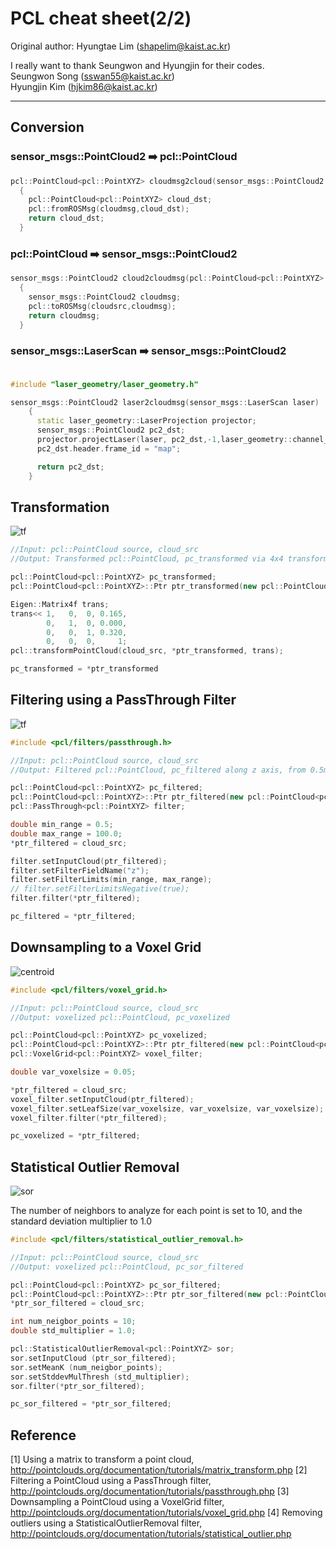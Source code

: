 # PCL cheat sheet(2/2)

Original author: Hyungtae Lim (shapelim@kaist.ac.kr)

I really want to thank Seungwon and Hyungjin for their codes. <br/> 
Seungwon Song (sswan55@kaist.ac.kr) <br/>
Hyungjin Kim (hjkim86@kaist.ac.kr)

-----------

## Conversion

### sensor_msgs::PointCloud2 :arrow_right: pcl::PointCloud
```cpp
pcl::PointCloud<pcl::PointXYZ> cloudmsg2cloud(sensor_msgs::PointCloud2 cloudmsg)
  {
    pcl::PointCloud<pcl::PointXYZ> cloud_dst;
    pcl::fromROSMsg(cloudmsg,cloud_dst);
    return cloud_dst;
  }
```
### pcl::PointCloud :arrow_right: sensor_msgs::PointCloud2
```cpp
sensor_msgs::PointCloud2 cloud2cloudmsg(pcl::PointCloud<pcl::PointXYZ> cloud_src)
  {
    sensor_msgs::PointCloud2 cloudmsg;
    pcl::toROSMsg(cloudsrc,cloudmsg);
    return cloudmsg;
  }
```

### sensor_msgs::LaserScan :arrow_right: sensor_msgs::PointCloud2
```cpp

#include "laser_geometry/laser_geometry.h"

sensor_msgs::PointCloud2 laser2cloudmsg(sensor_msgs::LaserScan laser)
    {
      static laser_geometry::LaserProjection projector;
      sensor_msgs::PointCloud2 pc2_dst;
      projector.projectLaser(laser, pc2_dst,-1,laser_geometry::channel_option::Intensity | laser_geometry::channel_option::Distance);
      pc2_dst.header.frame_id = "map";

      return pc2_dst;
    }
```

## Transformation
![tf](./img/pcl_robot_sensor.png)

```cpp
//Input: pcl::PointCloud source, cloud_src
//Output: Transformed pcl::PointCloud, pc_transformed via 4x4 transformation matrix

pcl::PointCloud<pcl::PointXYZ> pc_transformed;
pcl::PointCloud<pcl::PointXYZ>::Ptr ptr_transformed(new pcl::PointCloud<pcl::PointXYZ>);

Eigen::Matrix4f trans;
trans<< 1,   0,  0, 0.165,
        0,   1,  0, 0.000,
        0,   0,  1, 0.320,
        0,   0,  0,     1;
pcl::transformPointCloud(cloud_src, *ptr_transformed, trans);

pc_transformed = *ptr_transformed
```

## Filtering using a PassThrough Filter
![tf](./img/pcl_robot_sensor.png)

```cpp
#include <pcl/filters/passthrough.h>

//Input: pcl::PointCloud source, cloud_src
//Output: Filtered pcl::PointCloud, pc_filtered along z axis, from 0.5m to 100.0m

pcl::PointCloud<pcl::PointXYZ> pc_filtered;
pcl::PointCloud<pcl::PointXYZ>::Ptr ptr_filtered(new pcl::PointCloud<pcl::PointXYZ>);
pcl::PassThrough<pcl::PointXYZ> filter;

double min_range = 0.5;
double max_range = 100.0;
*ptr_filtered = cloud_src;

filter.setInputCloud(ptr_filtered);
filter.setFilterFieldName("z");
filter.setFilterLimits(min_range, max_range);
// filter.setFilterLimitsNegative(true);
filter.filter(*ptr_filtered);

pc_filtered = *ptr_filtered;
```


## Downsampling to a Voxel Grid
![centroid](./img/pcl_centroid.png)
```cpp
#include <pcl/filters/voxel_grid.h>

//Input: pcl::PointCloud source, cloud_src
//Output: voxelized pcl::PointCloud, pc_voxelized 

pcl::PointCloud<pcl::PointXYZ> pc_voxelized;
pcl::PointCloud<pcl::PointXYZ>::Ptr ptr_filtered(new pcl::PointCloud<pcl::PointXYZ>);
pcl::VoxelGrid<pcl::PointXYZ> voxel_filter;

double var_voxelsize = 0.05;

*ptr_filtered = cloud_src;
voxel_filter.setInputCloud(ptr_filtered);
voxel_filter.setLeafSize(var_voxelsize, var_voxelsize, var_voxelsize);
voxel_filter.filter(*ptr_filtered);

pc_voxelized = *ptr_filtered;
```
## Statistical Outlier Removal
![sor](./img/pcl_sor.png)

The number of neighbors to analyze for each point is set to 10, and the standard deviation multiplier to 1.0
```cpp
#include <pcl/filters/statistical_outlier_removal.h>

//Input: pcl::PointCloud source, cloud_src
//Output: voxelized pcl::PointCloud, pc_sor_filtered 

pcl::PointCloud<pcl::PointXYZ> pc_sor_filtered;
pcl::PointCloud<pcl::PointXYZ>::Ptr ptr_sor_filtered(new pcl::PointCloud<pcl::PointXYZ>);
*ptr_sor_filtered = cloud_src;

int num_neigbor_points = 10;
double std_multiplier = 1.0;

pcl::StatisticalOutlierRemoval<pcl::PointXYZ> sor;
sor.setInputCloud (ptr_sor_filtered);
sor.setMeanK (num_neigbor_points);
sor.setStddevMulThresh (std_multiplier);
sor.filter(*ptr_sor_filtered);

pc_sor_filtered = *ptr_sor_filtered;
```

## Reference
[1] Using a matrix to transform a point cloud, http://pointclouds.org/documentation/tutorials/matrix_transform.php
[2] Filtering a PointCloud using a PassThrough filter, http://pointclouds.org/documentation/tutorials/passthrough.php
[3] Downsampling a PointCloud using a VoxelGrid filter, http://pointclouds.org/documentation/tutorials/voxel_grid.php
[4] Removing outliers using a StatisticalOutlierRemoval filter, http://pointclouds.org/documentation/tutorials/statistical_outlier.php



